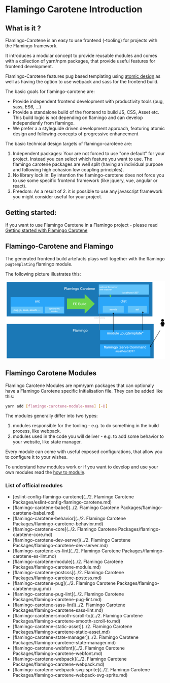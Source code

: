 # Flamingo Carotene Introduction

## What is it ?
Flamingo-Carotene is an easy to use frontend (-tooling) for projects with the Flamingo framework.

It introduces a modular concept to provide reusable modules and comes with a collection of yarn/npm packages, that provide useful features for frontend development.

Flamingo-Carotene features pug based templating using [atomic design](atomic-design.md) as well as having the option to use webpack and sass for the frontend build.

The basic goals for flamingo-carotene are:

* Provide independent frontend development with productivity tools (pug, sass, ES6, …)
* Provide a standalone build of the frontend to build JS, CSS, Asset etc. This build logic is not depending on flamingo and can develop independently from flamingo.
* We prefer a  a styleguide driven development approach, featuring atomic design and following concepts of progressive enhancement

The basic technical design targets of flamingo-carotene are:

1. Independent packages: Your are not forced to use "one default" for your project. Instead you can select which feature you want to use. The flamingo carotene packages are well split (having an individual purpose and following high cohasion low coupling principles).
2. No library lock in: By intention the flamingo-carotene does not force you to use some specific frontend framework (like jquery, vue, angular or react).
3. Freedom: As a result of 2. it is possible to use any javascript framework you might consider useful for your project.

## Getting started:

If you want to use Flamingo Carotene in a Flamingo project - please read  [Getting started with Flamingo Carotene](getting-started.md)


## Flamingo-Carotene and Flamingo
The generated frontend build artefacts plays well together with the flamingo `pugtemplating` flamingo module.

The following picture illustrates this:

![Overview](caroteneoverview.png)

## Flamingo Carotene Modules

Flamingo Carotene Modules are npm/yarn packages that can optionaly have a Flamingo Carotene specific Initialisation file.
They can be added like this:
```bash
yarn add [flamingo-carotene-module-name] [-D]
```

The modules generally differ into two types:

 1. modules responsible for the tooling - e.g. to do something in the build process, like webpack.
 2. modules used in the code you will deliver - e.g. to add some behavior to your website, like state manager.

Every module can come with useful exposed configurations, that allow you to configure it to your wishes.

To understand how modules work or if you want to develop and use your own modules read the [how to module](docs/carotene-modules.md).

### List of official modules
- [eslint-config-flamingo-carotene](../2. Flamingo Carotene Packages/eslint-config-flamingo-carotene.md)
- [flamingo-carotene-babel](../2. Flamingo Carotene Packages/flamingo-carotene-babel.md)
- [flamingo-carotene-behavior](../2. Flamingo Carotene Packages/flamingo-carotene-behavior.md)
- [flamingo-carotene-core](../2. Flamingo Carotene Packages/flamingo-carotene-core.md)
- [flamingo-carotene-dev-server](../2. Flamingo Carotene Packages/flamingo-carotene-dev-server.md)
- [flamingo-carotene-es-lint](../2. Flamingo Carotene Packages/flamingo-carotene-es-lint.md)
- [flamingo-carotene-module](../2. Flamingo Carotene Packages/flamingo-carotene-module.md)
- [flamingo-carotene-postcss](../2. Flamingo Carotene Packages/flamingo-carotene-postcss.md)
- [flamingo-carotene-pug](../2. Flamingo Carotene Packages/flamingo-carotene-pug.md)
- [flamingo-carotene-pug-lint](../2. Flamingo Carotene Packages/flamingo-carotene-pug-lint.md)
- [flamingo-carotene-sass-lint](../2. Flamingo Carotene Packages/flamingo-carotene-sass-lint.md)
- [flamingo-carotene-smooth-scroll-to](../2. Flamingo Carotene Packages/flamingo-carotene-smooth-scroll-to.md)
- [flamingo-carotene-static-asset](../2. Flamingo Carotene Packages/flamingo-carotene-static-asset.md)
- [flamingo-carotene-state-manager](../2. Flamingo Carotene Packages/flamingo-carotene-state-manager.md)
- [flamingo-carotene-webfont](../2. Flamingo Carotene Packages/flamingo-carotene-webfont.md)
- [flamingo-carotene-webpack](../2. Flamingo Carotene Packages/flamingo-carotene-webpack.md)
- [flamingo-carotene-webpack-svg-sprite](../2. Flamingo Carotene Packages/flamingo-carotene-webpack-svg-sprite.md)

